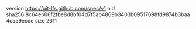 version https://git-lfs.github.com/spec/v1
oid sha256:8c64eb06f2fbe8d8bf04d7f5ab4869b3403b09517698fd9874b3baa4c559ecde
size 2611
